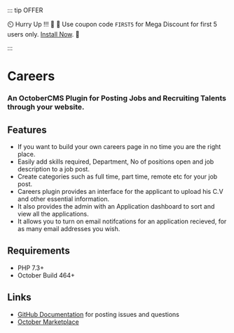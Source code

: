 
::: tip OFFER

 :timer_clock: Hurry Up !!! :tada: :confetti_ball: Use coupon code `FIRST5` for Mega Discount for first 5 users only. [Install Now](https://octobercms.com/plugin/fytinnovations-careers).  :tada:

:::

# Careers

### An OctoberCMS Plugin for Posting Jobs and Recruiting Talents through your website.

## Features

- If you want to build your own careers page in no time you are the right place.
- Easily add skills required, Department, No of positions open  and job description to a job post.
- Create categories such as full time, part time, remote etc for your job post.
- Careers plugin provides an interface for the applicant to upload his C.V and other essential information.
- It also provides the admin with an Application dashboard to sort and view all the applications.
- It allows you to turn on email notifcations for an application recieved, for as many email addresses you wish.

## Requirements

- PHP 7.3+
- October Build 464+

## Links

- [GitHub Documentation](https://github.com/fytinnovations/oc-careers) for posting issues and questions
- [October Marketplace](https://octobercms.com/plugin/fytinnovations-careers)
